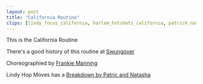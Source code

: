 ```yaml
---
layout: post
title: "California Routine"
clips: [lindy_focus_california, harlem_hotshots_california, patrick_natasha_california_counts, dan_lainey_california]
---
```


This is the California Routine

There's a good history of this routine at [Swungover](https://swungover.wordpress.com/2011/09/12/pinning-down-the-california-routine/)

Choreographied by [Frankie Manning](/historical_clips/frankie_manning)

Lindy Hop Moves has a [Breakdown by Patric and Natasha](https://lindyhopmoves.com/more-lindy-hop/jazz-routines/the-california-routine/)
